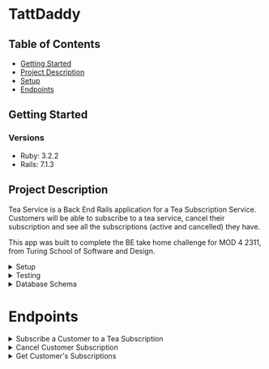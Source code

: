 # TattDaddy

## Table of Contents
- [Getting Started](#getting-started)
- [Project Description](#project-description)
- [Setup](#setup)
- [Endpoints](#endpoints)

## Getting Started
### Versions
- Ruby: 3.2.2
- Rails: 7.1.3

## Project Description

Tea Service is a Back End Rails application for a Tea Subscription Service. Customers will be able to subscribe to a tea service, cancel their subscription and see all the subscriptions (active and cancelled) they have.

This app was built to complete the BE take home challenge for MOD 4 2311, from Turing School of Software and Design.

<details>
  <summary>Setup</summary>
  1. Fork and/or Clone this Repo from GitHub.
  2. In your terminal use `$ git clone <ssh or https path>`.
  3. Change into the cloned directory using `$ cd example`.
  4. Install the gem packages using `$ bundle install`.
  5. Database Migrations can be set up by running: 
  ``` bash 
  $ rails rake db:{drop,create,migrate,seed}
  ```
</details>

<details>
  <summary>Testing</summary>

  Test using the terminal utilizing RSpec:

  ```bash
  $ bundle exec rspec spec/<follow directory path to test specific files>
  ```

  or test the whole suite with `$ bundle exec rspec`
</details>

<details>
  <summary>Database Schema</summary>
  <img src="./app/assets/images/schema.png"
     alt="Database Schema"
     style="float: left; margin-right: 10px;" /><br>
</details>

# Endpoints
<details>
<summary>Subscribe a Customer to a Tea Subscription</summary>
Request:

```http
POST /api/v0/customers
Content-Type: application/json
Accept: application/json
```

Body:

```json
{
  "customer_identity": {
    "customer_id":2,
    "subscription_id":8
  }
}
(where 2 and 8 are valid customer and subscription IDs)
```

Response: `status: 200`
Response: `message: Subscription successfully added to Customer`
</details>

<details>
<summary>Cancel Customer Subscription</summary>
Request:

```http
DELETE /api/v0/customers/:customer_id/subscriptions/:id
Content-Type: application/json
Accept: application/json
```

Body:

```json
{
  "customer_identity": {
    "customer_id":2,
    "subscription_id":8
  }
}
(where 2 and 8 are valid customer and subscription IDs)
```

Response: `status: 204`
</details>

<details>
<summary>Get Customer's Subscriptions</summary>
Request:

```http
GET /api/v0/customers/:customer_id/subscriptions
Content-Type: application/json
Accept: application/json
```

Response: `status: 200`

```json
{
  "data": [
    {
      "id": "210",
      "type": "subscriptions",
      "attributes": {
        "title": "atlas",
        "price": 12.2,
        "frequency": "bi-weekly"
      }
    },
    {
      "id": "211",
      "type": "subscriptions",
      "attributes": {
        "title": "sturni",
        "price": 8.6,
        "frequency": "yearly"
      }
    }, "..."
  ]
}
```
</details>
